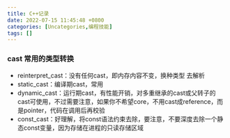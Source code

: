 ```yaml
---
title: C++记录
date: 2022-07-15 11:45:48 +0800
categories: [Uncategories,编程技能]
tags: []
---
```


### cast 常用的类型转换

- reinterpret_cast：没有任何cast，即内存内容不变，换种类型 去解析
- static_cast：编译期cast，常用
- dynamic_cast：运行期cast，有性能开销，对多重继承的cast或父转子的cast可使用，不过需要注意，如果你不希望core，不用cast成reference，而是pointer，代码在调用后再校验
- const_cast：好理解，将const语法约束去除，要注意，不要深度去除一个静态const变量，因为存储在进程的只读存储区域